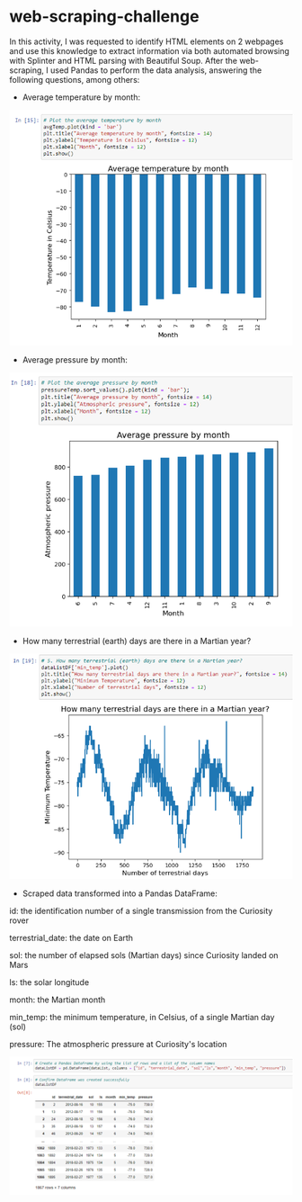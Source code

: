 # web-scraping-challenge

In this activity, I was requested to identify HTML elements on 2 webpages and use this knowledge to extract information via both automated browsing with Splinter and HTML parsing with Beautiful Soup. 
After the web-scraping, I used Pandas to perform the data analysis, answering the following questions, among others:

* Average temperature by month:

![Average temperature](https://github.com/cami5326/scraping-challenge/blob/main/Mars%20Info/pictures/avg%20temperature%20by%20month.PNG)

* Average pressure by month:

![Average pressure](https://github.com/cami5326/scraping-challenge/blob/main/Mars%20Info/pictures/avg%20pressure%20by%20month.PNG)

* How many terrestrial (earth) days are there in a Martian year?

![terrestrial days](https://github.com/cami5326/scraping-challenge/blob/main/Mars%20Info/pictures/earth%20days.PNG)

* Scraped data transformed into a Pandas DataFrame:

id: the identification number of a single transmission from the Curiosity rover

terrestrial_date: the date on Earth

sol: the number of elapsed sols (Martian days) since Curiosity landed on Mars

ls: the solar longitude

month: the Martian month

min_temp: the minimum temperature, in Celsius, of a single Martian day (sol)

pressure: The atmospheric pressure at Curiosity's location

![Pandas DataFrame](https://github.com/cami5326/scraping-challenge/blob/main/Mars%20Info/pictures/pandas.PNG)



